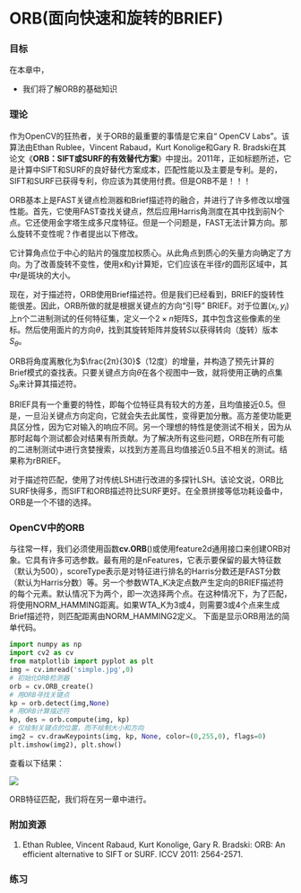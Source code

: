 # ORB(面向快速和旋转的BRIEF)


 
  

### 目标
在本章中，
- 我们将了解ORB的基础知识

### 理论

作为OpenCV的狂热者，关于ORB的最重要的事情是它来自“ OpenCV Labs”。该算法由Ethan Rublee，Vincent Rabaud，Kurt Konolige和Gary R. Bradski在其论文《**ORB：SIFT或SURF的有效替代方案**》中提出。2011年，正如标题所述，它是计算中SIFT和SURF的良好替代方案成本，匹配性能以及主要是专利。是的，SIFT和SURF已获得专利，你应该为其使用付费。但是ORB不是！！！

ORB基本上是FAST关键点检测器和Brief描述符的融合，并进行了许多修改以增强性能。首先，它使用FAST查找关键点，然后应用Harris角测度在其中找到前N个点。它还使用金字塔生成多尺度特征。但是一个问题是，FAST无法计算方向。那么旋转不变性呢？作者提出以下修改。

它计算角点位于中心的贴片的强度加权质心。从此角点到质心的矢量方向确定了方向。为了改善旋转不变性，使用x和y计算矩，它们应该在半径$r$的圆形区域中，其中$r$是斑块的大小。

现在，对于描述符，ORB使用Brief描述符。但是我们已经看到，BRIEF的旋转性能很差。因此，ORB所做的就是根据关键点的方向“引导” BRIEF。对于位置$(x_i,y_i)$上n个二进制测试的任何特征集，定义一个$2×n$矩阵S，其中包含这些像素的坐标。然后使用面片的方向$θ$，找到其旋转矩阵并旋转$S$以获得转向（旋转）版本$S_θ$。

ORB将角度离散化为$\frac{2π}{30}$（12度）的增量，并构造了预先计算的Brief模式的查找表。只要关键点方向$θ$在各个视图中一致，就将使用正确的点集$S_θ$来计算其描述符。

BRIEF具有一个重要的特性，即每个位特征具有较大的方差，且均值接近0.5。但是，一旦沿关键点方向定向，它就会失去此属性，变得更加分散。高方差使功能更具区分性，因为它对输入的响应不同。另一个理想的特性是使测试不相关，因为从那时起每个测试都会对结果有所贡献。为了解决所有这些问题，ORB在所有可能的二进制测试中进行贪婪搜索，以找到方差高且均值接近0.5且不相关的测试。结果称为rBRIEF。

对于描述符匹配，使用了对传统LSH进行改进的多探针LSH。该论文说，ORB比SURF快得多，而SIFT和ORB描述符比SURF更好。在全景拼接等低功耗设备中，ORB是一个不错的选择。

### OpenCV中的ORB

与往常一样，我们必须使用函数**cv.ORB**()或使用feature2d通用接口来创建ORB对象。它具有许多可选参数。最有用的是nFeatures，它表示要保留的最大特征数（默认为500），scoreType表示是对特征进行排名的Harris分数还是FAST分数（默认为Harris分数）等。另一个参数WTA_K决定点数产生定向的BRIEF描述符的每个元素。默认情况下为两个，即一次选择两个点。在这种情况下，为了匹配，将使用NORM_HAMMING距离。如果WTA_K为3或4，则需要3或4个点来生成Brief描述符，则匹配距离由NORM_HAMMING2定义。
下面是显示ORB用法的简单代码。

```python
import numpy as np
import cv2 as cv
from matplotlib import pyplot as plt
img = cv.imread('simple.jpg',0)
# 初始化ORB检测器
orb = cv.ORB_create()
# 用ORB寻找关键点
kp = orb.detect(img,None)
# 用ORB计算描述符
kp, des = orb.compute(img, kp)
# 仅绘制关键点的位置，而不绘制大小和方向
img2 = cv.drawKeypoints(img, kp, None, color=(0,255,0), flags=0)
plt.imshow(img2), plt.show()
```

查看以下结果：

![](http://qiniu.aihubs.net/orb_kp.jpg)

ORB特征匹配，我们将在另一章中进行。

### 附加资源

1. Ethan Rublee, Vincent Rabaud, Kurt Konolige, Gary R. Bradski: ORB: An efficient alternative to SIFT or SURF. ICCV 2011: 2564-2571.

### 练习